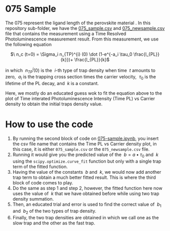 # 075 Sample 

The 075 represent the ligand length of the perovskite material . In this repository sub-folder, we have the [075_sample.csv](https://github.com/alexinthewonderland/Finding-Trap-Densities/blob/main/075-sample/075_sample.csv) and [075_newsample.csv](https://github.com/alexinthewonderland/Finding-Trap-Densities/blob/main/075-sample/075_newsample.csv) file that contains the measurement using a Time Resolved Photoluminescence measurement result. From this measurement, we use the following equation

<p align ="center">
  $\ n_c (t=0) = \Sigma_i n_{TP}^{i} (0) \dot (1-e^{-a_i \tau_0 \frac{I_{PL}}{k}})+ \frac{I_{PL}}{k}$
  </p>

in which $\ n_{TP}^i (0)$ is the $\ i$-th type of trap density when time $\ t$ amounts to zero, $\ a_i$ is the trapping cross section times the carrier velocity, $\ \tau_0$ is the lifetime of the PL decay, and $\ k$ is a constant.

Here, we mostly do an educated guess wok to fit the equation above to the plot of Time interated Photoluminescence Intensity (Time PL) vs Carrier density to obtain the initial traps density value.

# How to use the code
1. By running the second block of code on [075-sample.ipynb](https://github.com/alexinthewonderland/Finding-Trap-Densities/blob/main/075-sample/075-sample.ipynb), you insert the csv file name that contains the Time PL vs Carrier density plot, in this case, it is either ```075_sample.csv``` or the ```075_newsample.csv``` file.
2. Running it would give you the predicted value of the $\ b = a \bullet \tau_0$ and $\ k$ using the ```scipy.optimize.curve_fit``` function but only with a single trap term of the fitted function.
3. Having the value of the constants $\ b$ and $\ k$, we would now add another trap term to obtain a much better fitted result. This is where the third block of code comes to play.
4. Do the same as step 1 and step 2, however, the fitted function here now uses the value of $\ k$ that we have obtained before while using two trap density summation.
5. Then, an educated trial and error is used to find the correct value of $\ b_1$ and $\ b_2$ of the two types of trap density.
6. Finally, the two trap densities are obtained in which we call one as the slow trap and the other as the fast trap.


